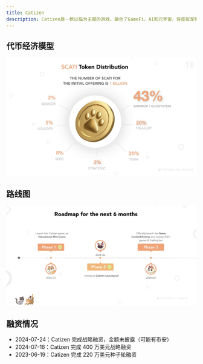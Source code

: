 ```yaml
---
title: Catizen
description: Catizen是一款以猫为主题的游戏，融合了GameFi、AI和元宇宙，将虚拟宠物的魅力与区块链技术和人工智能的创新融为一体，带来高度沉浸式的互动体验。
---
```


<PageHeader
  logo="/images/catizen/logo.png"
  coverImg="/images/catizen/cover.jpeg"
  :links="links"
/>

## 代币经济模型

![代币经济模型](/public/images/catizen/token.png)

## 路线图

![代币经济模型](/public/images/catizen/roadmap.png)

## 融资情况

- 2024-07-24：Catizen 完成战略融资，金额未披露（可能有币安）
- 2024-07-16：Catizen 完成 400 万美元战略融资
- 2023-06-19：Catizen 完成 220 万美元种子轮融资

<script setup>
const links = [
  { name: 'catizen.ai', url: 'https://catizen.ai/' },
  { name: 'X', url: 'https://x.com/CatizenAI' },
  { name: 'Telegram', url: 'https://t.me/CatizenAnn' },
  { name: 'Rootdata', url: 'https://www.rootdata.com/zh/Projects/detail/Catizen?k=ODI3OQ%3D%3D' },
]
</script>

<style module>
</style>
